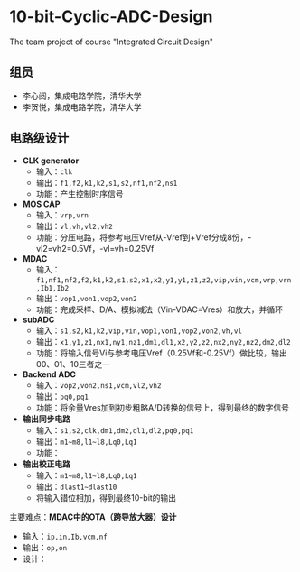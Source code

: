 # 10-bit-Cyclic-ADC-Design
The team project of course "Integrated Circuit Design" 

## 组员

* 李心阅，集成电路学院，清华大学
* 李贺悦，集成电路学院，清华大学

## 电路级设计
- **CLK generator**
  - 输入：`clk`
  - 输出：`f1,f2,k1,k2,s1,s2,nf1,nf2,ns1`
  - 功能：产生控制时序信号
- **MOS CAP**
  - 输入：`vrp,vrn`
  - 输出：`vl,vh,vl2,vh2`
  - 功能：分压电路，将参考电压Vref从-Vref到+Vref分成8份，-vl2=vh2=0.5Vf，-vl=vh=0.25Vf
- **MDAC**
  - 输入：`f1,nf1,nf2,f2,k1,k2,s1,s2,x1,x2,y1,y1,z1,z2,vip,vin,vcm,vrp,vrn,Ib1,Ib2`
  - 输出：`vop1,von1,vop2,von2`
  - 功能：完成采样、D/A、模拟减法（Vin-VDAC=Vres）和放大，并循环
- **subADC**
  - 输入：`s1,s2,k1,k2,vip,vin,vop1,von1,vop2,von2,vh,vl`
  - 输出：`x1,y1,z1,nx1,ny1,nz1,dm1,dl1,x2,y2,z2,nx2,ny2,nz2,dm2,dl2`
  - 功能：将输入信号Vi与参考电压Vref（0.25Vf和-0.25Vf）做比较，输出00、01、10三者之一
- **Backend ADC**
  - 输入：`vop2,von2,ns1,vcm,vl2,vh2`
  - 输出：`pq0,pq1`
  - 功能：将余量Vres加到初步粗略A/D转换的信号上，得到最终的数字信号
- **输出同步电路**
  - 输入：`s1,s2,clk,dm1,dm2,dl1,dl2,pq0,pq1`
  - 输出：`m1~m8,l1~l8,Lq0,Lq1`
  - 功能：
- **输出校正电路**
  - 输入：`m1~m8,l1~l8,Lq0,Lq1`
  - 输出：`dlast1~dlast10`
  - 将输入错位相加，得到最终10-bit的输出

主要难点：**MDAC中的OTA（跨导放大器）设计**
- 输入：`ip,in,Ib,vcm,nf`
- 输出：`op,on`
- 设计：
